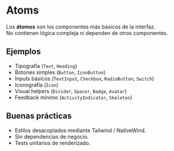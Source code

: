 # Atoms

Los **átomos** son los componentes más básicos de la interfaz.  
No contienen lógica compleja ni dependen de otros componentes.

## Ejemplos

-   Tipografía (`Text`, `Heading`)
-   Botones simples (`Button`, `IconButton`)
-   Inputs básicos (`TextInput`, `Checkbox`, `RadioButton`, `Switch`)
-   Iconografía (`Icon`)
-   Visual helpers (`Divider`, `Spacer`, `Badge`, `Avatar`)
-   Feedback mínimo (`ActivityIndicator`, `Skeleton`)

## Buenas prácticas

-   Estilos desacoplados mediante Tailwind / NativeWind.
-   Sin dependencias de negocio.
-   Tests unitarios de renderizado.
